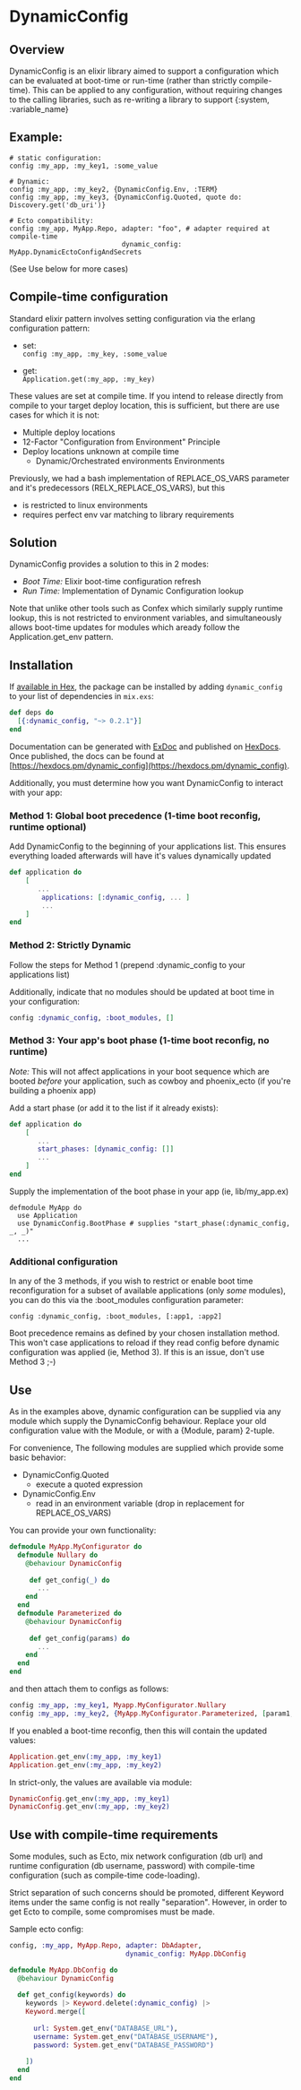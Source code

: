 # DynamicConfig

## Overview

DynamicConfig is an elixir library aimed to support a configuration which can be evaluated at boot-time or run-time (rather than strictly compile-time). This can be applied to any configuration, without requiring changes to the calling libraries, such as re-writing a library to support {:system, :variable_name}

## Example:

```
# static configuration:
config :my_app, :my_key1, :some_value

# Dynamic:
config :my_app, :my_key2, {DynamicConfig.Env, :TERM}
config :my_app, :my_key3, {DynamicConfig.Quoted, quote do: Discovery.get('db_uri')}

# Ecto compatibility:
config :my_app, MyApp.Repo, adapter: "foo", # adapter required at compile-time
                            dynamic_config: MyApp.DynamicEctoConfigAndSecrets
```
(See Use below for more cases)


## Compile-time configuration

Standard elixir pattern involves setting configuration via the erlang configuration pattern:

* set:  
```config :my_app, :my_key, :some_value```

* get:  
```Application.get(:my_app, :my_key)```

These values are set at compile time. If you intend to release directly from compile to your target deploy location, this is sufficient, but there are use cases for which it is not:

* Multiple deploy locations
* 12-Factor "Configuration from Environment" Principle
* Deploy locations unknown at compile time
	* Dynamic/Orchestrated environments Environments 


Previously, we had a bash implementation of REPLACE\_OS\_VARS parameter and it's predecessors (RELX\_REPLACE\_OS\_VARS), but this

* is restricted to linux environments
* requires perfect env var matching to library requirements


## Solution

DynamicConfig provides a solution to this in 2 modes:

* *Boot Time:* Elixir boot-time configuration refresh
* *Run Time:* Implementation of Dynamic Configuration lookup

Note that unlike other tools such as Confex which similarly supply runtime lookup, this is not restricted to environment variables, and simultaneously allows boot-time updates for modules which aready follow the Application.get_env pattern.


## Installation

If [available in Hex](https://hex.pm/docs/publish), the package can be installed
by adding `dynamic_config` to your list of dependencies in `mix.exs`:

```elixir
def deps do
  [{:dynamic_config, "~> 0.2.1"}]
end
```

Documentation can be generated with [ExDoc](https://github.com/elixir-lang/ex_doc)
and published on [HexDocs](https://hexdocs.pm). Once published, the docs can
be found at [https://hexdocs.pm/dynamic_config](https://hexdocs.pm/dynamic_config).

Additionally, you must determine how you want DynamicConfig to interact with your app:

### Method 1: Global boot precedence (1-time boot reconfig, runtime optional)

Add DynamicConfig to the beginning of your applications list. This ensures everything loaded afterwards will have it's values dynamically updated

```elixir
def application do
	[
	   ...
		applications: [:dynamic_config, ... ]
		...
	]
end	

```

### Method 2: Strictly Dynamic

Follow the steps for Method 1 (prepend :dynamic_config to your applications list)

Additionally, indicate that no modules should be updated at boot time in your configuration:

```elixir
config :dynamic_config, :boot_modules, []
```

### Method 3: Your app's boot phase (1-time boot reconfig, no runtime)

*Note:* This will not affect applications in your boot sequence which are booted *before* your application, such as cowboy and phoenix_ecto (if you're building a phoenix app)

Add a start phase (or add it to the list if it already exists):

```elixir
def application do
	[
	   ...
	   start_phases: [dynamic_config: []]
	   ...
	]
end
```

Supply the implementation of the boot phase in your app (ie, lib/my_app.ex)

```
defmodule MyApp do
  use Application
  use DynamicConfig.BootPhase # supplies "start_phase(:dynamic_config, _, _)"
  ...
```

### Additional configuration

In any of the 3 methods, if you wish to restrict or enable boot time reconfiguration for a subset of available applications (only *some* modules), you can do this via the :boot_modules configuration parameter:

```
config :dynamic_config, :boot_modules, [:app1, :app2]
```

Boot precedence remains as defined by your chosen installation method. This won't case applications to reload if they read config before dynamic configuration was applied (ie, Method 3). If this is an issue, don't use Method 3 ;-)

## Use

As in the examples above, dynamic configuration can be supplied via any module which supply the DynamicConfig behaviour. Replace your old configuration value with the Module, or with a {Module, param} 2-tuple.

For convenience, The following modules are supplied which provide some basic behavior:

* DynamicConfig.Quoted 
  - execute a quoted expression
* DynamicConfig.Env
  - read in an environment variable (drop in replacement for REPLACE\_OS\_VARS)

You can provide your own functionality:

```elixir
defmodule MyApp.MyConfigurator do
  defmodule Nullary do
    @behaviour DynamicConfig
  
  	 def get_config(_) do
  	   ...
    end
  end
  defmodule Parameterized do
    @behaviour DynamicConfig
  
  	 def get_config(params) do
  	   ...
    end
  end
end  
```

and then attach them to configs as follows:

```elixir
config :my_app, :my_key1, Myapp.MyConfigurator.Nullary
config :my_app, :my_key2, {MyApp.MyConfigurator.Parameterized, [param1, ... ]}
```

If you enabled a boot-time reconfig, then this will contain the updated values:

```elixir
Application.get_env(:my_app, :my_key1)
Application.get_env(:my_app, :my_key2)
```

In strict-only, the values are available via module:

```elixir
DynamicConfig.get_env(:my_app, :my_key1)
DynamicConfig.get_env(:my_app, :my_key2)
```

## Use with compile-time requirements

Some modules, such as Ecto, mix network configuration (db url) and runtime configuration (db username, password) with compile-time configuration (such as compile-time code-loading).

Strict separation of such concerns should be promoted, different Keyword items under the same config is not really "separation". However, in order to get Ecto to compile, some compromises must be made.

Sample ecto config:

```elixir
config, :my_app, MyApp.Repo, adapter: DbAdapter,
                             dynamic_config: MyApp.DbConfig
```

```elixir
defmodule MyApp.DbConfig do
  @behaviour DynamicConfig
  
  def get_config(keywords) do
    keywords |> Keyword.delete(:dynamic_config) |>
    Keyword.merge([
	
      url: System.get_env("DATABASE_URL"),
      username: System.get_env("DATABASE_USERNAME"),
      password: System.get_env("DATABASE_PASSWORD")
	
    ])
  end
end  
```